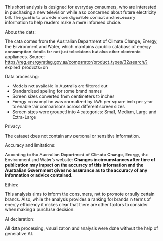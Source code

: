 This short analysis is designed for everyday consumers, who are interested in purchasing a new television while also concerned about future electricity bill. The goal is to provide more digestible context and necessary information to help readers make a more informed choice.

About the data:

The data comes from the Australian Department of Climate Change, Energy, the Environment and Water, which maintains a public database of energy consumption details for not just televisions but also other electronic appliances.
Source: https://reg.energyrating.gov.au/comparator/product_types/32/search/?expired_products=on

Data processing:

-	Models not available in Australia are filtered out
-	Standardized spelling for some brand names
-	Screen sizes converted from centimeters to inches
-	Energy consumption was normalized by kWh per square inch per year to enable fair comparisons across different screen sizes
-	Screen sizes were grouped into 4 categories: Small, Medium, Large and Extra-Large

Privacy:

The dataset does not contain any personal or sensitive information.

Accuracy and limitations:

According to the Australian Department of Climate Change, Energy, the Environment and Water’s website: __Changes in circumstances after time of publication may impact on the accuracy of this information and the Australian Government gives no assurance as to the accuracy of any information or advice contained.__

Ethics:

This analysis aims to inform the consumers, not to promote or sully certain brands. Also, while the analysis provides a ranking for brands in terms of energy efficiency it makes clear that there are other factors to consider when making a purchase decision.

AI declaration:

All data processing, visualization and analysis were done without the help of generative AI.

